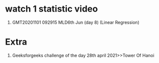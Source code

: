 # watch 1 statistic video

1. GMT20201101 092915 MLD6th Jun  (day 8)
(Linear Regression)
 

# Extra

1. Geeksforgeeks challenge of the day
28th april 2021>>Tower Of Hanoi 